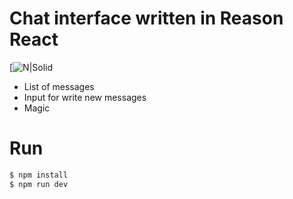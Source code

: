 # Chat interface written in Reason React

[![N|Solid](https://i.ytimg.com/vi/SFcluy7n_0M/maxresdefault.jpg)

  - List of messages
  - Input for write new messages
  - Magic
  
 # Run
```sh
$ npm install
$ npm run dev

```

